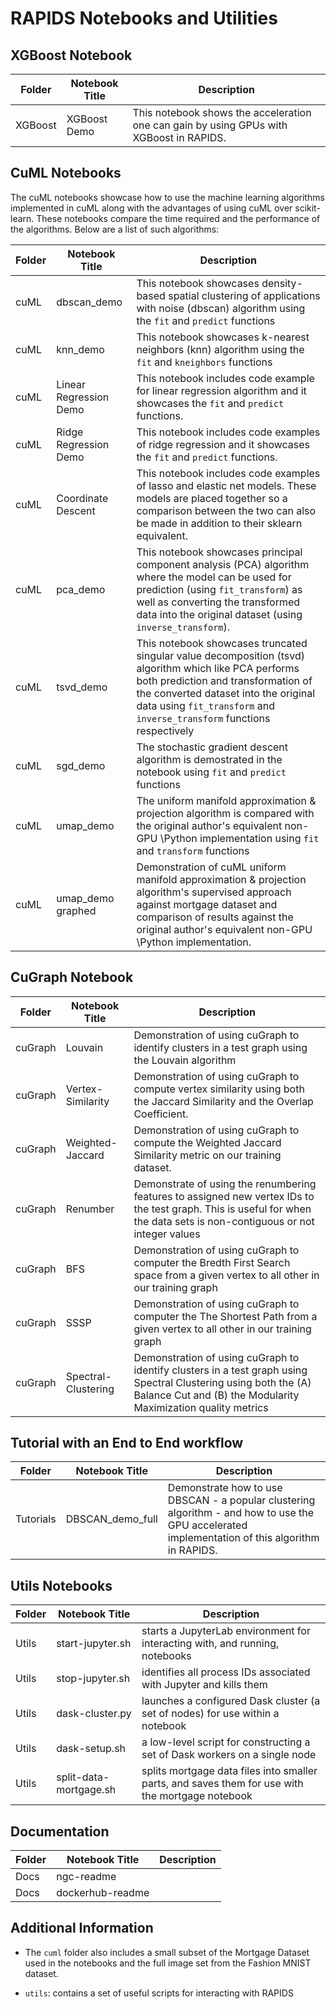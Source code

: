 # RAPIDS Notebooks and Utilities

## XGBoost Notebook
| Folder    | Notebook Title         | Description                                                                                                                                                                                                                   |
|-----------|------------------------|-------------------------------------------------------------------------------------------------------------------------------------------------------------------------------------------------------------------------------|
| XGBoost   | XGBoost Demo           | This notebook shows the acceleration one can gain by using GPUs with XGBoost in RAPIDS.                                                                                                                                       |
## CuML Notebooks
 The cuML notebooks showcase how to use the machine learning algorithms implemented in cuML along with the advantages of using cuML over scikit-learn. These notebooks compare the time required and the performance of the algorithms. Below are a list of such algorithms:
 
| Folder    | Notebook Title         | Description                                                                                                                                                                                                                   |
|-----------|------------------------|-------------------------------------------------------------------------------------------------------------------------------------------------------------------------------------------------------------------------------|
| cuML      | dbscan_demo            | This notebook showcases density-based spatial clustering of applications with noise (dbscan) algorithm using the `fit` and `predict` functions                                                                              |
| cuML      | knn_demo               | This notebook showcases k-nearest neighbors (knn) algorithm using the `fit` and `kneighbors` functions                                                                                                                          |
| cuML      | Linear Regression Demo | This notebook includes code example for linear regression algorithm and it showcases the `fit` and `predict` functions.                                                                                                                                             |
| cuML      | Ridge Regression Demo  | This notebook includes code examples of ridge regression and it showcases the `fit` and `predict` functions.                                                                                                                                          |
| cuML      | Coordinate Descent     | This notebook includes code examples of lasso and elastic net models. These models are placed together so a comparison between the two can also be made in addition to their sklearn equivalent.                                                                                                                                                                |
| cuML      | pca_demo               | This notebook showcases principal component analysis (PCA) algorithm where the model can be used for prediction (using `fit_transform`) as well as converting the transformed data into the original dataset (using `inverse_transform`).                                                                                                                |
| cuML      | tsvd_demo              | This notebook showcases truncated singular value decomposition (tsvd) algorithm which like PCA performs both prediction and transformation of the converted dataset into the original data using `fit_transform` and `inverse_transform` functions respectively                                                                                                     |
| cuML      | sgd_demo               | The stochastic gradient descent algorithm is demostrated in the notebook using `fit` and `predict` functions                                                                        |
| cuML      | umap_demo              | The uniform manifold approximation & projection algorithm is compared with the original author's equivalent non-GPU \Python implementation using `fit` and `transform` functions                       |
| cuML      | umap_demo graphed      | Demonstration of cuML uniform manifold approximation & projection algorithm's supervised approach against mortgage dataset and comparison of results against the original author's equivalent non-GPU \Python implementation. |

## CuGraph Notebook
| Folder    | Notebook Title         | Description                                                                                                                                                                                                                   |
|-----------|------------------------|-------------------------------------------------------------------------------------------------------------------------------------------------------------------------------------------------------------------------------|
| cuGraph   | Louvain                | Demonstration of using cuGraph to identify clusters in a test graph using the Louvain algorithm                                                                                                                               |
| cuGraph   | Vertex-Similarity      | Demonstration of using cuGraph to compute vertex similarity using both the Jaccard Similarity and the Overlap Coefficient.                                                                                                    |
| cuGraph   | Weighted-Jaccard       | Demonstration of using cuGraph to compute the Weighted Jaccard Similarity metric on our training dataset.                                                                                                                     |
| cuGraph   | Renumber               | Demonstrate of using the renumbering features to assigned new vertex IDs to the test graph.  This is useful for when the data sets is  non-contiguous or not integer values                                                   |
| cuGraph   | BFS                    | Demonstration of using cuGraph to computer the Bredth First Search space from a given vertex to all other in our training graph                                                                                               |
| cuGraph   | SSSP                   | Demonstration of using cuGraph to computer the The Shortest Path from a given vertex to all other in our training graph                                                                                                       |
| cuGraph   | Spectral-Clustering    | Demonstration of using cuGraph to identify clusters in a test graph using Spectral Clustering using both the (A) Balance Cut and (B) the Modularity Maximization quality metrics                                              |

## Tutorial with an End to End workflow

| Folder    | Notebook Title         | Description                                                                                                                                                                                                                   |
|-----------|------------------------|-------------------------------------------------------------------------------------------------------------------------------------------------------------------------------------------------------------------------------|
| Tutorials | DBSCAN_demo_full       | Demonstrate how to use DBSCAN - a popular clustering algorithm - and how to use the GPU accelerated implementation of this algorithm in RAPIDS.                                                                               |

## Utils Notebooks
| Folder    | Notebook Title         | Description                                                                                                                                                                                                                   |
|-----------|------------------------|-------------------------------------------------------------------------------------------------------------------------------------------------------------------------------------------------------------------------------|
| Utils     | start-jupyter.sh       | starts a JupyterLab environment for interacting with, and running, notebooks                                                                                                                                                  |
| Utils     | stop-jupyter.sh        | identifies all process IDs associated with Jupyter and kills them                                                                                                                                                             |
| Utils     | dask-cluster.py        | launches a configured Dask cluster (a set of nodes) for use within a notebook                                                                                                                                                 |
| Utils     | dask-setup.sh          | a low-level script for constructing a set of Dask workers on a single node                                                                                                                                                    |
| Utils     | split-data-mortgage.sh | splits mortgage data files into smaller parts, and saves them for use with the mortgage notebook                                                                                                                              |

## Documentation 
| Folder    | Notebook Title         | Description                                                                                                                                                                                                                   |
|-----------|------------------------|-------------------------------------------------------------------------------------------------------------------------------------------------------------------------------------------------------------------------------|
| Docs      | ngc-readme             |                                                                                                                                                                                                                               |
| Docs      | dockerhub-readme       |                                                                                                                                                                                                                               |

## Additional Information
* The `cuml` folder also includes a small subset of the Mortgage Dataset used in the notebooks and the full image set from the Fashion MNIST dataset.

* `utils`: contains a set of useful scripts for interacting with RAPIDS
